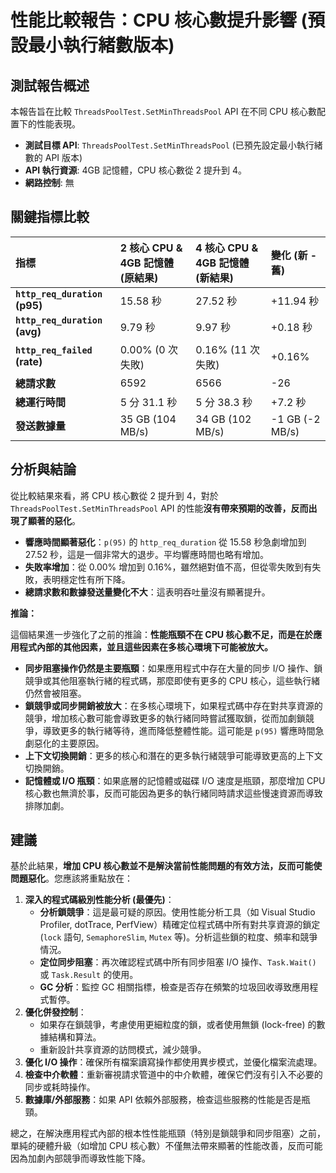 # 性能比較報告：CPU 核心數提升影響 (預設最小執行緒數版本)

## 測試報告概述

本報告旨在比較 `ThreadsPoolTest.SetMinThreadsPool` API 在不同 CPU 核心數配置下的性能表現。

*   **測試目標 API**: `ThreadsPoolTest.SetMinThreadsPool` (已預先設定最小執行緒數的 API 版本)
*   **API 執行資源**: 4GB 記憶體，CPU 核心數從 2 提升到 4。
*   **網路控制**: 無

## 關鍵指標比較

| 指標                      | 2 核心 CPU & 4GB 記憶體 (原結果) | 4 核心 CPU & 4GB 記憶體 (新結果) | 變化 (新 - 舊) |
| :------------------------ | :------------------------------- | :------------------------------- | :------------- |
| **`http_req_duration` (p95)** | 15.58 秒                         | 27.52 秒                         | +11.94 秒      |
| **`http_req_duration` (avg)** | 9.79 秒                          | 9.97 秒                          | +0.18 秒       |
| **`http_req_failed` (rate)**  | 0.00% (0 次失敗)                 | 0.16% (11 次失敗)                | +0.16%         |
| **總請求數**              | 6592                             | 6566                             | -26            |
| **總運行時間**            | 5 分 31.1 秒                     | 5 分 38.3 秒                     | +7.2 秒        |
| **發送數據量**            | 35 GB (104 MB/s)                 | 34 GB (102 MB/s)                 | -1 GB (-2 MB/s) |

## 分析與結論

從比較結果來看，將 CPU 核心數從 2 提升到 4，對於 `ThreadsPoolTest.SetMinThreadsPool` API 的性能**沒有帶來預期的改善，反而出現了顯著的惡化**。

*   **響應時間顯著惡化**：`p(95)` 的 `http_req_duration` 從 15.58 秒急劇增加到 27.52 秒，這是一個非常大的退步。平均響應時間也略有增加。
*   **失敗率增加**：從 0.00% 增加到 0.16%，雖然絕對值不高，但從零失敗到有失敗，表明穩定性有所下降。
*   **總請求數和數據發送量變化不大**：這表明吞吐量沒有顯著提升。

**推論：**

這個結果進一步強化了之前的推論：**性能瓶頸不在 CPU 核心數不足，而是在於應用程式內部的其他因素，並且這些因素在多核心環境下可能被放大。**

*   **同步阻塞操作仍然是主要瓶頸**：如果應用程式中存在大量的同步 I/O 操作、鎖競爭或其他阻塞執行緒的程式碼，那麼即使有更多的 CPU 核心，這些執行緒仍然會被阻塞。
*   **鎖競爭或同步開銷被放大**：在多核心環境下，如果程式碼中存在對共享資源的競爭，增加核心數可能會導致更多的執行緒同時嘗試獲取鎖，從而加劇鎖競爭，導致更多的執行緒等待，進而降低整體性能。這可能是 `p(95)` 響應時間急劇惡化的主要原因。
*   **上下文切換開銷**：更多的核心和潛在的更多執行緒競爭可能導致更高的上下文切換開銷。
*   **記憶體或 I/O 瓶頸**：如果底層的記憶體或磁碟 I/O 速度是瓶頸，那麼增加 CPU 核心數也無濟於事，反而可能因為更多的執行緒同時請求這些慢速資源而導致排隊加劇。

## 建議

基於此結果，**增加 CPU 核心數並不是解決當前性能問題的有效方法，反而可能使問題惡化**。您應該將重點放在：

1.  **深入的程式碼級別性能分析 (最優先)**：
    *   **分析鎖競爭**：這是最可疑的原因。使用性能分析工具（如 Visual Studio Profiler, dotTrace, PerfView）精確定位程式碼中所有對共享資源的鎖定 (`lock` 語句, `SemaphoreSlim`, `Mutex` 等)。分析這些鎖的粒度、頻率和競爭情況。
    *   **定位同步阻塞**：再次確認程式碼中所有同步阻塞 I/O 操作、`Task.Wait()` 或 `Task.Result` 的使用。
    *   **GC 分析**：監控 GC 相關指標，檢查是否存在頻繁的垃圾回收導致應用程式暫停。
2.  **優化併發控制**：
    *   如果存在鎖競爭，考慮使用更細粒度的鎖，或者使用無鎖 (lock-free) 的數據結構和算法。
    *   重新設計共享資源的訪問模式，減少競爭。
3.  **優化 I/O 操作**：確保所有檔案讀寫操作都使用異步模式，並優化檔案流處理。
4.  **檢查中介軟體**：重新審視請求管道中的中介軟體，確保它們沒有引入不必要的同步或耗時操作。
5.  **數據庫/外部服務**：如果 API 依賴外部服務，檢查這些服務的性能是否是瓶頸。

總之，在解決應用程式內部的根本性性能瓶頸（特別是鎖競爭和同步阻塞）之前，單純的硬體升級（如增加 CPU 核心數）不僅無法帶來顯著的性能改善，反而可能因為加劇內部競爭而導致性能下降。